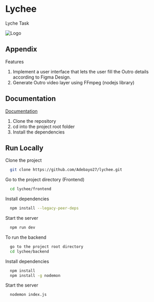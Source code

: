 
# Lychee

Lyche Task

![Logo](https://ekenta-laravel-images.s3.amazonaws.com/dGQHLhVKeRFbrTY1Vnf4CgTMHIFQztf9qKxFqQv3.png)

## Appendix

Features

1. Implement a user interface that lets the user fill the Outro details according to Figma Design.
2. Generate Outro video layer using FFmpeg (nodejs library)

## Documentation

[Documentation](https://linktodocumentation)

1. Clone the repository
2. cd into the project root folder
3. Install the dependencies

## Run Locally

Clone the project

```bash
  git clone https://github.com/Adebayo27/lychee.git
```

Go to the project directory (Frontend)

```bash
  cd lychee/frontend
```

Install dependencies

```bash
  npm install --legacy-peer-deps
```

Start the server

```bash
  npm run dev
```

To run the backend

```bash
  go to the project root directory
  cd lychee/backend
```

Install dependencies

```bash
  npm install
  npm install -g nodemon
```

Start the server

```bash
  nodemon index.js
```
